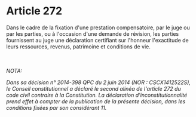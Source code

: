 # Article 272

<p>Dans le cadre de la fixation d'une prestation compensatoire, par le juge ou par les parties, ou à l'occasion d'une demande de révision, les parties fournissent au juge une déclaration certifiant sur l'honneur l'exactitude de leurs ressources, revenus, patrimoine et conditions de vie.</p><br/><br/><i>NOTA:<p>Dans sa décision n° 2014-398 QPC du 2 juin 2014 (NOR : CSCX1412522S), le Conseil constitutionnel a déclaré le second alinéa de l'article 272 du code civil contraire à la Constitution. La déclaration d'inconstitutionnalité prend effet à compter de la publication de la présente décision, dans les conditions fixées par son considérant 11.  </p></i>